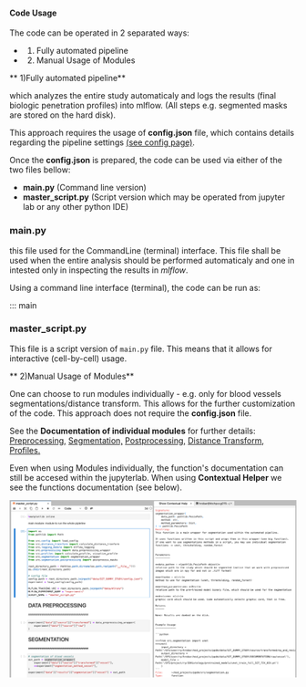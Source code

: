 #### Code Usage

The code can be operated in 2 separated ways:

* 1) Fully automated pipeline
* 2) Manual Usage of Modules



** 1)Fully automated pipeline**

which analyzes the entire study automaticaly and logs the results (final biologic penetration profiles) into mlflow. 
(All steps e.g. segmented masks are stored on the hard disk).

This approach requires the usage of **config.json** file, which contains details regarding the pipeline settings [(see config page)](config.md).

Once the **config.json** is prepared, the code can be used via either of the two files bellow:

* **main.py** (Command line version)
* **master_script.py** (Script version which may be operated from jupyter lab or any other python IDE)


### main.py

this file used for the CommandLine (terminal) interface. This file shall be used when the entire analysis should be performed automaticaly and one in intested only in inspecting the results in *mlflow*.

Using a command line interface (terminal), the code can be run as:


::: main


### master_script.py

This file is a script version of `main.py` file. This means that it allows for interactive (cell-by-cell) usage.


** 2)Manual Usage of Modules**

One can choose to run modules individually - e.g. only for blood vessels segmentations/distance transform. This allows for the further customization of the code. This approach does not require the **config.json** file.

See the **Documentation of individual modules** for further details: [Preprocessing,](Modules/preprocessing.md) [Segmentation,](Modules/segmentation.md) [Postprocessing,](Modules/segmentation_postprocessing.md) [Distance Transform,](Modules/distance_transform.md) [Profiles.](Modules/profiles.md)

Even when using Modules individually, the function's documentation can still be accesed within the jupyterlab. When using **Contextual Helper** we see the functions documentation (see below).

![](../images/docs.png)
